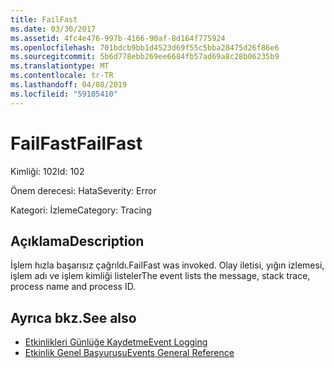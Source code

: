 ```yaml
---
title: FailFast
ms.date: 03/30/2017
ms.assetid: 4fc4e476-997b-4166-90af-8d164f775924
ms.openlocfilehash: 701bdcb9bb1d4523d69f55c5bba28475d26f86e6
ms.sourcegitcommit: 5b6d778ebb269ee6684fb57ad69a8c28b06235b9
ms.translationtype: MT
ms.contentlocale: tr-TR
ms.lasthandoff: 04/08/2019
ms.locfileid: "59105410"
---
```

# <a name="failfast"></a><span data-ttu-id="42ac6-102">FailFast</span><span class="sxs-lookup"><span data-stu-id="42ac6-102">FailFast</span></span>
<span data-ttu-id="42ac6-103">Kimliği: 102</span><span class="sxs-lookup"><span data-stu-id="42ac6-103">Id: 102</span></span>  
  
 <span data-ttu-id="42ac6-104">Önem derecesi: Hata</span><span class="sxs-lookup"><span data-stu-id="42ac6-104">Severity: Error</span></span>  
  
 <span data-ttu-id="42ac6-105">Kategori: İzleme</span><span class="sxs-lookup"><span data-stu-id="42ac6-105">Category: Tracing</span></span>  
  
## <a name="description"></a><span data-ttu-id="42ac6-106">Açıklama</span><span class="sxs-lookup"><span data-stu-id="42ac6-106">Description</span></span>  
 <span data-ttu-id="42ac6-107">İşlem hızla başarısız çağrıldı.</span><span class="sxs-lookup"><span data-stu-id="42ac6-107">FailFast was invoked.</span></span> <span data-ttu-id="42ac6-108">Olay iletisi, yığın izlemesi, işlem adı ve işlem kimliği listeler</span><span class="sxs-lookup"><span data-stu-id="42ac6-108">The event lists the message, stack trace, process name and process ID.</span></span>  
  
## <a name="see-also"></a><span data-ttu-id="42ac6-109">Ayrıca bkz.</span><span class="sxs-lookup"><span data-stu-id="42ac6-109">See also</span></span>

- [<span data-ttu-id="42ac6-110">Etkinlikleri Günlüğe Kaydetme</span><span class="sxs-lookup"><span data-stu-id="42ac6-110">Event Logging</span></span>](../../../../../docs/framework/wcf/diagnostics/event-logging/index.md)
- [<span data-ttu-id="42ac6-111">Etkinlik Genel Başvurusu</span><span class="sxs-lookup"><span data-stu-id="42ac6-111">Events General Reference</span></span>](../../../../../docs/framework/wcf/diagnostics/event-logging/events-general-reference.md)

